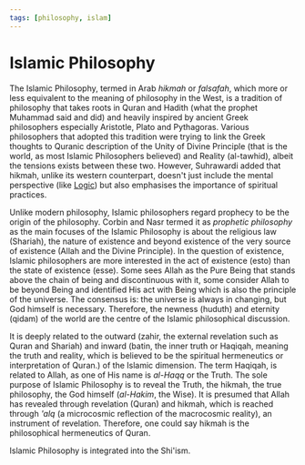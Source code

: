 ```yaml
---
tags: [philosophy, islam]
---
```


# Islamic Philosophy

The Islamic Philosophy, termed in Arab *hikmah* or *falsafah*, which more or
less equivalent to the meaning of philosophy in the West, is a tradition of
philosophy that takes roots in Quran and Hadith (what the prophet Muhammad said
and did) and heavily inspired by ancient Greek philosophers especially
Aristotle, Plato and Pythagoras. Various philosophers that adopted this
tradition were trying to link the Greek thoughts to Quranic description of the
Unity of Divine Principle (that is the world, as most Islamic Philosophers
believed) and Reality (al-tawhid), albeit the tensions exists between these two.
However, Suhrawardi added that hikmah, unlike its western counterpart, doesn't
just include the mental perspective (like [Logic](202205062044.md)) but also
emphasises the importance of spiritual practices.

Unlike modern philosophy, Islamic philosophers regard prophecy to be the origin
of the philosophy. Corbin and Nasr termed it as *prophetic philosophy* as the
main focuses of the Islamic Philosophy is about the religious law (Shariah), the
nature of existence and beyond existence of the very source of existence (Allah
and the Divine Principle). In the question of existence, Islamic philosophers
are more interested in the act of existence (esto) than the state of existence
(esse). Some sees Allah as the Pure Being that stands above the chain of being
and discontinuous with it, some consider Allah to be beyond Being and identified
His act with Being which is also the principle of the universe. The consensus
is: the universe is always in changing, but God himself is necessary. Therefore,
the newness (huduth) and eternity (qidam) of the world are the centre of the
Islamic philosophical discussion.

It is deeply related to the outward (zahir, the external revelation such as
Quran and Shariah) and inward (batin, the inner truth or Haqiqah, meaning the
truth and reality, which is believed to be the spiritual hermeneutics or
interpretation of Quran.) of the Islamic dimension. The term Haqiqah, is related
to Allah, as one of His name is *al-Haqq* or the Truth. The sole purpose of
Islamic Philosophy is to reveal the Truth, the hikmah, the true philosophy, the
God himself (*al-Hakim*, the Wise). It is presumed that Allah has revealed
through revelation (Quran) and hikmah, which is reached through *'alq* (a
microcosmic reflection of the macrocosmic reality), an instrument of revelation.
Therefore, one could say hikmah is the philosophical hermeneutics of Quran.

Islamic Philosophy is integrated into the Shi'ism.
